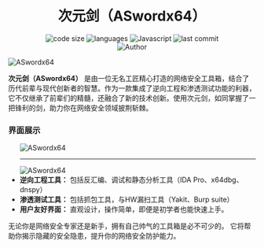 <h1 align="center">次元剑（ASwordx64）</h1>
<p align="center">
  <img src="https://img.shields.io/github/languages/code-size/nanchengcyu/TechMindWave-backend" alt="code size"/>
  <img src="https://img.shields.io/github/languages/count/nanchengcyu/TechMindWave-backend" alt="languages"/>
  <img src="https://img.shields.io/badge/Javascript-blue-0" alt="Javascript"/>
  <img src="https://img.shields.io/github/last-commit/nanchengcyu/TechMindWave-backend" alt="last commit"/><br>
  <img src="https://img.shields.io/badge/Author-VoxShadow-orange" alt="Author" />
</p>
 <img src="https://meta.natapp4.cc/usr/uploads/2024/08/4075296637.png" alt="ASwordx64"/>
<p>
  <strong>次元剑（ASwordx64）</strong> 是由一位无名工匠精心打造的网络安全工具箱，结合了历代前辈与现代创新者的智慧。作为一款集成了逆向工程和渗透测试功能的利器，它不仅继承了前辈们的精髓，还融合了新的技术创新。使用次元剑，如同掌握了一把锋利的剑，助力你在网络安全领域披荆斩棘。
</p>
<h3>界面展示</h3>
<ul>
   <img src="https://meta.natapp4.cc/usr/uploads/2024/06/3818802690.png" alt="ASwordx64"/>
  <hr>
   <img src="https://meta.natapp4.cc/usr/uploads/2024/06/826731562.png" alt="ASwordx64"/>
  <li><strong>逆向工程工具：</strong> 包括反汇编、调试和静态分析工具（IDA Pro、x64dbg、dnspy）</li>
  <li><strong>渗透测试工具：</strong> 包括抓包工具，与HW漏扫工具（Yakit、Burp suite）</li>
  <li><strong>用户友好界面：</strong> 直观设计，操作简单，即便是初学者也能快速上手。</li>
</ul>
  无论你是网络安全专家还是新手，拥有自己帅气的工具箱是必不可少的。
  它将帮助你揭示隐藏的安全隐患，提升你的网络安全防护能力。
</p>
